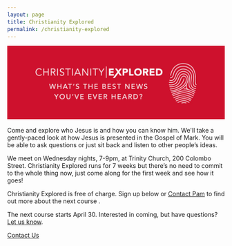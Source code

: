 ```yaml
---
layout: page
title: Christianity Explored
permalink: /christianity-explored
---
```


![What's the Best News You've Ever Heard?](/media/events/christianity-explored-banner.webp)

Come and explore who Jesus is and how you can know him. We'll take a gently-paced look at
how Jesus is presented in the Gospel of Mark. You will be able to ask questions or just
sit back and listen to other people’s ideas. 

We meet on Wednesday nights, 7-9pm, at Trinity Church, 200 Colombo Street. Christianity Explored runs for 7 weeks but there’s no need to commit to the
whole thing now, just come along for the first week and see how it goes!

Christianity Explored is free of charge. Sign up below or [Contact Pam](mailto:pam@trinitysc.nz) to find out more about 
the next course .

<div class="row jumbotron p-3 mb-3 scroll-animate fade-in-bottom scroll-once">
  <div class="col">
    <p>The next course starts April 30. Interested in coming, but have questions? <a href="/contact">Let us know</a>.</p>
    <a class="btn btn-primary" href="/contact">Contact Us</a>
  </div>
</div>

